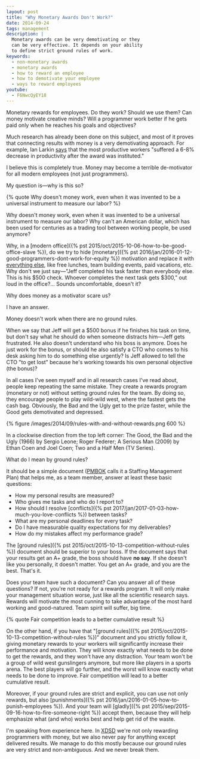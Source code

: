 ```yaml
---
layout: post
title: "Why Monetary Awards Don't Work?"
date: 2014-09-24
tags: management
description: |
  Monetary awards can be very demotivating or they
  can be very effective. It depends on your ability
  to define strict ground rules of work.
keywords:
  - non-monetary awards
  - monetary awards
  - how to reward an employee
  - how to demotivate your employee
  - ways to reward employees
youtube:
  - F6NwcQyEY18
---
```


Monetary rewards for employees. Do they work? Should we use them?
Can money motivate creative minds? Will a programmer work
better if he gets paid only when he reaches his goals and objectives?

Much research has already been done on this subject,
and most of it proves that connecting results with money
is a very demotivating approach. For example, Ian Larkin
[says](http://hbswk.hbs.edu/item/7215.html) that the most productive workers
"suffered a 6-8% decrease in productivity after the award was instituted."

I believe this is completely true. Money may become a terrible de-motivator
for all modern employees (not just programmers).

My question is&mdash;why is this so?

<!--more-->

{% quote Why doesn't money work, even when it was invented to be a universal instrument to measure our labor? %}

Why doesn't money work, even when it was invented to be
a universal instrument to measure our labor? Why can't an American dollar,
which has been used for centuries as a trading tool between working
people, be used anymore?

Why, in a [modern office]({% pst 2015/oct/2015-10-06-how-to-be-good-office-slave %}),
do we try to hide
[monetary]({% pst 2016/jan/2016-01-12-good-programmers-dont-work-for-equity %})
motivation and replace it with
[everything else](http://www.hrworld.com/features/25-employee-rewards/),
like free lunches, team building events,
paid vacations, etc. Why don't we just say&mdash;"Jeff completed his task faster than
everybody else. This is his $500 check. Whoever completes the
next task gets $300," out loud in the office?... Sounds uncomfortable, doesn't it?

Why does money as a motivator scare us?

I have an answer.

Money doesn't work when there are no ground rules.

When we say that Jeff will get a $500 bonus if he finishes his task on time, but
don't say what he should do when someone distracts him&mdash;Jeff
gets frustrated. He also doesn't understand who his boss is anymore. Does
he just work for the bonus, or should he also satisfy a CTO who comes to his
desk asking him to do something else urgently? Is Jeff allowed to tell the CTO "to get lost"
because he's working towards his own personal objective (the bonus)?

In all cases I've seen myself and in all research cases I've read about,
people keep repeating the same mistake. They create a rewards program
(monetary or not) without setting ground rules for the team. By doing so,
they encourage people to play wild-wild west, where the fastest gets the
cash bag. Obviously, the Bad and the Ugly get to the prize faster, while
the Good gets demotivated and depressed.

{% figure /images/2014/09/rules-with-and-without-rewards.png 600 %}

<p class="note">
In a clockwise direction from the top left corner:
The Good, the Bad and the Ugly (1966) by Sergio Leone;
Roger Federer;
A Serious Man (2009) by Ethan Coen and Joel Coen;
Two and a Half Men (TV Series).
</p>

What do I mean by ground rules?

It should be a simple document
([PMBOK](http://www.pmi.org/PMBOK-Guide-and-Standards.aspx)
calls it a Staffing Management Plan) that helps me, as a team member,
answer at least these basic questions:

  * How my personal results are measured?
  * Who gives me tasks and who do I report to?
  * How should I resolve [conflicts]({% pst 2017/jan/2017-01-03-how-much-you-love-conflicts %}) between tasks?
  * What are my personal deadlines for every task?
  * Do I have measurable quality expectations for my deliverables?
  * How do my mistakes affect my performance grade?

The [ground rules]({% pst 2015/oct/2015-10-13-competition-without-rules %})
document should be superior to your boss. If the document
says that your results get an A+ grade, the boss should have **no say**. If she
doesn't like you personally, it doesn't matter. You get an A+ grade, and you
are the best. That's it.

Does your team have such a document? Can you answer all of these questions?
If not, you're not ready for a rewards program. It will only
make your management situation worse, just like all the
scientific research says. Rewards will motivate
the most cunning to take advantage of the most hard
working and good-natured. Team spirit will suffer, big time.

{% quote Fair competition leads to a better cumulative result %}

On the other hand, if you have that "[ground rules]({% pst 2015/oct/2015-10-13-competition-without-rules %})" document and you
strictly follow it, giving monetary rewards to your workers will
significantly increase their performance and motivation. They will
know exactly what needs to be done to get the rewards, and they won't have
any distraction. Your team won't be a group of wild west gunslingers anymore, but more like players in a
sports arena. The best players will go further, and the worst will
know exactly what needs to be done to improve. Fair competition
will lead to a better cumulative result.

Moreover, if your ground rules are strict and explicit, you can
use not only rewards, but also
[punishments]({% pst 2016/jan/2016-01-05-how-to-punish-employees %}). And your team will
[gladly]({% pst 2015/sep/2015-09-16-how-to-fire-someone-right %}) accept
them, because they will help emphasize
what (and who) works best and help get rid of the waste.

I'm speaking from experience here. In [XDSD](http://www.xdsd.org)
we're not only rewarding programmers with money, but we also never pay
for anything except delivered results. We manage to do this mostly because
our ground rules are very strict and non-ambiguous. And we never
break them.

